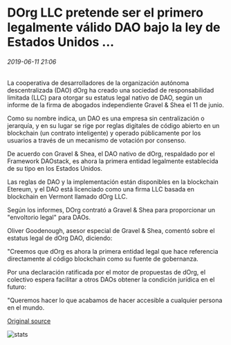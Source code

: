 # DOrg LLC pretende ser el primero legalmente válido DAO bajo la ley de Estados Unidos ...

###### 2019-06-11 21:06

La cooperativa de desarrolladores de la organización autónoma descentralizada (DAO) dOrg ha creado una sociedad de responsabilidad limitada (LLC) para otorgar su estatus legal nativo de DAO, según un informe de la firma de abogados independiente Gravel & Shea el 11 de junio.

Como su nombre indica, un DAO es una empresa sin centralización o jerarquía, y en su lugar se rige por reglas digitales de código abierto en un blockchain (un contrato inteligente) y operado públicamente por los usuarios a través de un mecanismo de votación por consenso.

De acuerdo con Gravel & Shea, el DAO nativo de dOrg, respaldado por el Framework DAOstack, es ahora la primera entidad legalmente establecida de su tipo en los Estados Unidos.

Las reglas de DAO y la implementación están disponibles en la blockchain Etereum, y el DAO está licenciado como una firma LLC basada en blockchain en Vermont llamado dOrg LLC.

Según los informes, DOrg contrató a Gravel & Shea para proporcionar un "envoltorio legal" para DAOs.

Oliver Goodenough, asesor especial de Gravel & Shea, comentó sobre el estatus legal de dOrg DAO, diciendo:

"Creemos que dOrg es ahora la primera entidad legal que hace referencia directamente al código blockchain como su fuente de gobernanza.

Por una declaración ratificada por el motor de propuestas de dOrg, el colectivo espera facilitar a otros DAOs obtener la condición jurídica en el futuro:

"Queremos hacer lo que acabamos de hacer accesible a cualquier persona en el mundo.

[Original source](https://cointelegraph.com/news/dorg-llc-purports-to-be-first-legally-valid-dao-under-us-law)

![stats](https://c.statcounter.com/11760860/0/a89fa40b/1/ "stats")